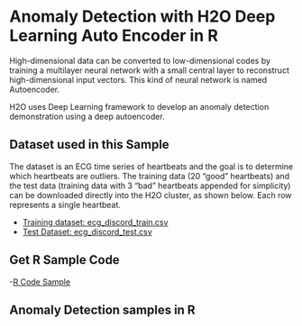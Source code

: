 # Anomaly Detection with H2O Deep Learning Auto Encoder in R #

High-dimensional data can be converted to low-dimensional codes by training a multilayer neural network with a small central layer to reconstruct high-dimensional input vectors. This kind of neural network is named Autoencoder.

H2O uses Deep Learning framework to develop an anomaly detection demonstration using a deep autoencoder. 

## Dataset used in this Sample ##

The dataset is an ECG time series of heartbeats and the goal is to determine which heartbeats are outliers. The training data (20 “good” heartbeats) and the test data (training data with 3 “bad” heartbeats appended for simplicity) can be downloaded directly into the H2O cluster, as shown below. Each row represents a single heartbeat.

 - [Training dataset: ecg_discord_train.csv](https://raw.githubusercontent.com/Avkash/mldl/master/data/ecg_discord_train.csv)
 - [Test Dataset: ecg_discord_test.csv](https://raw.githubusercontent.com/Avkash/mldl/master/data/ecg_discord_test.csv)

## Get R Sample Code ##
 -[R Code Sample]() 

## Anomaly Detection samples in R ##


